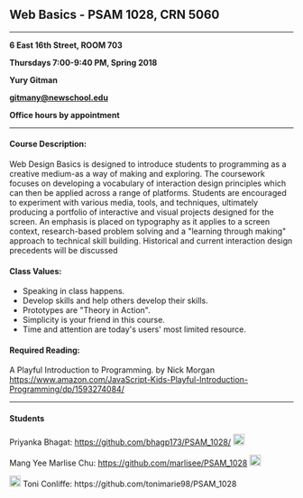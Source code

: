 
## Web Basics - PSAM 1028, CRN 5060

---

**6 East 16th Street, ROOM 703**

**Thursdays 7:00-9:40 PM, Spring 2018**

**Yury Gitman**

**gitmany@newschool.edu**

**Office hours by appointment**

---


#### Course Description:
Web Design Basics is designed to introduce students to programming as a creative medium-as a way of making and exploring. The coursework focuses on developing a vocabulary of interaction design principles which can then be applied across a range of platforms. Students are encouraged to experiment with various media, tools, and techniques, ultimately producing a portfolio of interactive and visual projects designed for the screen. An emphasis is placed on typography as it applies to a screen context, research-based problem solving and a "learning through making" approach to technical skill building. Historical and current interaction design precedents will be discussed


#### Class Values:
* Speaking in class happens. 
* Develop skills and help others develop their skills.
* Prototypes are "Theory in Action".
* Simplicity is your friend in this course. 
* Time and attention are today's users' most limited resource.  


#### Required Reading:
A Playful Introduction to Programming.  by Nick Morgan
https://www.amazon.com/JavaScript-Kids-Playful-Introduction-Programming/dp/1593274084/

---


#### Students
Priyanka Bhagat: https://github.com/bhagp173/PSAM_1028/
<img src="https://wpexpert.com.au/wp-content/uploads/2013/03/404.png" width="20">



Mang Yee Marlise Chu:  https://github.com/marlisee/PSAM_1028
<img src="https://camo.githubusercontent.com/c113ca2344166b8ead2a328b25187225282deb20/68747470733a2f2f73636f6e74656e742e666e7963312d312e666e612e666263646e2e6e65742f762f7433312e302d382f31383037373037335f31303231323831353739353732393634375f383036363732343533333530333931323731355f6f2e6a70673f6f683d3935663965353531353666663763363266326133393334633562356365623863266f653d3541454133393335" width="20">

<img src="https://github.com/tonimarie98/PSAM_1028/blob/master/Screen%20Shot%202018-01-25%20at%209.09.09%20PM.png" width="20">
Toni Conliffe:  https://github.com/tonimarie98/PSAM_1028




